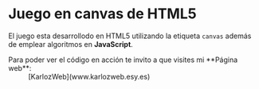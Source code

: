 # Juego en canvas de HTML5

El juego esta desarrollodo en HTML5 utilizando la etiqueta  `canvas` además de emplear algoritmos en **JavaScript**.

<dl>
  <dt>
    Para poder ver el código en acción te invito a que visites mi **Página web**:
  </dt>
  <dd>
    [KarlozWeb](www.karlozweb.esy.es)
  </dd>
</dl>
